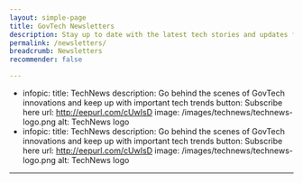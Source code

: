 ```yaml
---
layout: simple-page
title: GovTech Newsletters
description: Stay up to date with the latest tech stories and updates from GovTech
permalink: /newsletters/
breadcrumb: Newsletters
recommender: false

---
```


- infopic:
        title: TechNews
        description: Go behind the scenes of GovTech innovations and keep up with important tech trends
        button: Subscribe here
        url: <http://eepurl.com/cUwIsD>
        image: /images/technews/technews-logo.png
        alt: TechNews logo
- infopic:
        title: TechNews
        description: Go behind the scenes of GovTech innovations and keep up with important tech trends
        button: Subscribe here
        url: <http://eepurl.com/cUwIsD>
        image: /images/technews/technews-logo.png
        alt: TechNews logo
        
---

